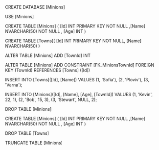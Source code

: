 CREATE DATABASE [Minions]

USE [Minions]

CREATE TABLE [Minions] (
[Id] INT PRIMARY KEY NOT NULL
,[Name] NVARCHAR(50) NOT NULL
, [Age] INT
)

CREATE TABLE [Towns](
[Id] INT PRIMARY KEY NOT NULL,
[Name] NVARCHAR(50)
) 

ALTER TABLE [Minions]
ADD [TownId] INT 

ALTER TABLE [Minions]
ADD CONSTRAINT [FK_MinionsTownId] FOREIGN KEY (TownId) REFERENCES [Towns] ([Id])

INSERT INTO [Towns]([Id], [Name]) VALUES
(1, 'Sofia'),
(2, 'Ploviv'),
(3, 'Varna');

INSERT INTO [Minions]([Id], [Name], [Age], [TownId]) VALUES
(1, 'Kevin', 22, 1),
(2, 'Bob', 15, 3),
(3, 'Stewart', NULL, 2);

DROP TABLE [Minions]

CREATE TABLE [Minions] (
[Id] INT PRIMARY KEY NOT NULL
,[Name] NVARCHAR(50) NOT NULL
, [Age] INT
)

DROP TABLE [Towns]

TRUNCATE TABLE [Minions]

